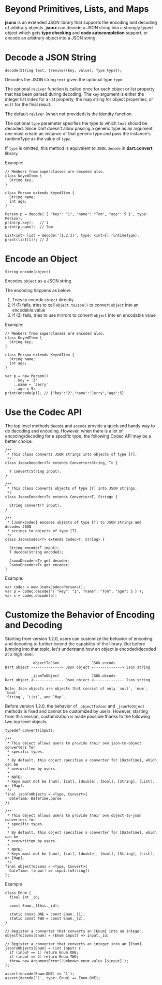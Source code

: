 # Beyond Primitives, Lists, and Maps

**jsonx** is an extended JSON library that supports the encoding and decoding of
arbitrary objects. **jsonx** can decode a JSON string into a strongly typed object
which gets **type checking** and **code autocompletion** support, or encode an
arbitrary object into a JSON string.

# Decode a JSON String

    decode(String text, {reviver(key, value), Type type});

Decodes the JSON string `text` given the optional type `type`.

The optional `reviver` function is called once for each object or list
property that has been parsed during decoding. The `key` argument is either
the integer list index for a list property, the map string for object
properties, or `null` for the final result.

The default `reviver` (when not provided) is the identity function.

The optional `type` parameter specifies the type to which `text` should be
decoded. Since Dart doesn't allow passing a generic type as an argument, one must
create an instance of that generic type and pass the instance's runtimeType
as the value of `type`.

If `type` is omitted, this method is equivalent to `JSON.decode` in
**dart:convert** library.

Example:

    // Members from superclasses are decoded also.
    class KeyedItem {
      String key;
    }

    class Person extends KeyedItem {
      String name;
      int age;
    }

    Person p = decode('{ "key": "1", "name": "Tom", "age": 5 }', type: Person);
    print(p.key);   // 1
    print(p.name);  // Tom

    List<int> list = decode('[1,2,3]', type: <int>[].runtimeType);
    print(list[1]); // 2

# Encode an Object

    String encode(object)

Encodes `object` as a JSON string.

The encoding happens as below:

1. Tries to encode `object` directly
2. If (1) fails, tries to call `object.toJson()` to convert `object` into
an encodable value
3. If (2) fails, tries to use mirrors to convert `object` into en encodable value

Example:

    // Members from superclasses are encoded also.
    class KeyedItem {
      String key;
    }

    class Person extends KeyedItem {
      String name;
      int age;
    }

    var p = new Person()
        ..key = '2'
        ..name = 'Jerry'
        ..age = 5;
    print(encode(p)); // {"key":"2","name":"Jerry","age":5}

# Use the Codec API

The top level methods `decode` and `encode` provide a quick and handy way to do
decoding and encoding. However, when there is a lot of encoding/decoding for a
specific type, the following Codec API may be a better choice.

    /**
     * This class converts JSON strings into objects of type [T].
     */
    class JsonxDecoder<T> extends Converter<String, T> {

      T convert(String input);
    }

    /**
     * This class converts objects of type [T] into JSON strings.
     */
    class JsonxEncoder<T> extends Converter<T, String> {

      String convert(T input);
    }

    /**
     * [JsonxCodec] encodes objects of type [T] to JSON strings and decodes JSON
     * strings to objects of type [T].
     */
    class JsonxCodec<T> extends Codec<T, String> {

      String encode(T input);
      T decode(String encoded);

      JsonxDecoder<T> get decoder;
      JsonxEncoder<T> get encoder;
    }

Example:

    var codec = new JsonxCodec<Person>();
    var p = codec.decode('{ "key": "1", "name": "Tom", "age": 5 }');
    var s = codec.encode(p);

# Customize the Behavior of Encoding and Decoding

Starting from version 1.2.0, users can customize the behavior of encoding
and decoding to further extend the capability of the library. But before jumping
into that topic, let's understand how an object is encoded/decoded at a high level.

                _objectToJson               JSON.encode
    Dart object --------------> Json object --------------> Json string

                _jsonToObject               JSON.decode
    Dart object <-------------- Json object <-------------- Json string

    Note: Json objects are objects that consist of only `null`, `num`, `bool`,
    `String`, `List`, and `Map`.

Before version 1.2.0, the behavior of `_objectToJson` and `_jsonToObject`
methods is fixed and cannot be customized by users. However, starting from
this version, customization is made possible thanks to the following two top
level objects.

    typedef Convert(input);
    
    /**
     * This object allows users to provide their own json-to-object converters for
     * specific types.
     *
     * By default, this object specifies a converter for [DateTime], which can be
     * overwritten by users.
     *
     * NOTE:
     * Keys must not be [num], [int], [double], [bool], [String], [List], or [Map].
     */
    final jsonToObjects = <Type, Convert>{
      DateTime: DateTime.parse
    };
    
    /**
     * This object allows users to provide their own object-to-json converters for
     * specific types.
     *
     * By default, this object specifies a converter for [DateTime], which can be
     * overwritten by users.
     *
     * NOTE:
     * Keys must not be [num], [int], [double], [bool], [String], [List], or [Map].
     */
    final objectToJsons = <Type, Convert>{
      DateTime: (input) => input.toString()
    };

Example

    class Enum {
      final int _id;
    
      const Enum._(this._id);
    
      static const ONE = const Enum._(1);
      static const TWO = const Enum._(2);
    }
    
    // Register a converter that converts an [Enum] into an integer.
    objectToJsons[Enum] = (Enum input) => input._id;
  
    // Register a converter that converts an integer into an [Enum].
    jsonToObjects[Enum] = (int input) {
      if (input == 1) return Enum.ONE;
      if (input == 2) return Enum.TWO;
      throw new ArgumentError('Unknown enum value [$input]');
    };
  
    assert(encode(Enum.ONE) == '1');
    assert(decode('1', type: Enum) == Enum.ONE);
